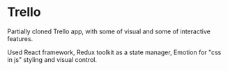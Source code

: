 # Trello

Partially cloned Trello app, with some of visual and some of interactive features. 

Used React framework, Redux toolkit as a state manager, Emotion for "css in js" styling and visual control.
